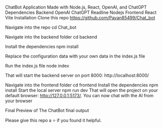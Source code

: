 ChatBot Application Made with Node.js, React, OpenAI, and ChatGPT
Dependencies
Backend
OpenAI
ChatGPT
Readline
Nodejs
Frontend
React
Vite
Installation
Clone this repo https://github.com/Pavan85499/Chat_bot

Navigate into the repo cd Chat_bot

Navigate into the backend folder cd backend

Install the dependencies npm install

Replace the configuration data with your own data in the index.js file

Run the index.js file node index

That will start the backend server on port 8000: http://localhost:8000/

Navigate into the frontend folder cd frontend
Install the dependencies npm install
Start the local server npm run dev
That will open the project on your default browser: http://127.0.0.1:5173/. You can now chat with the AI from your browser

Final Preview of The ChatBot
final output

Please give this repo a ⭐ if you found it helpful.
